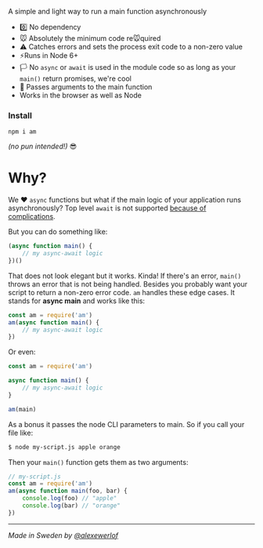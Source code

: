 A simple and light way to run a main function asynchronously

* 0️⃣ No dependency 
* 🐭 Absolutely the minimum code re🐭quired
* ⚠ Catches errors and sets the process exit code to a non-zero value
* ⚡Runs in Node 6+
* 🏳 No `async` or `await` is used in the module code so as long as your `main()` return promises, we're cool
* 💌 Passes arguments to the main function
* Works in the browser as well as Node

### Install

`npm i am`

_(no pun intended!)_ 😎

# Why?

We ♥ `async` functions but what if the main logic of your application runs asynchronously?
Top level `await` is not supported [because of complications](https://gist.github.com/Rich-Harris/0b6f317657f5167663b493c722647221).

But you can do something like:

```javascript
(async function main() {
    // my async-await logic
})()
```

That does not look elegant but it works. Kinda! If there's an error, `main()` throws an error that is not being handled.
Besides you probably want your script to return a non-zero error code.
`am` handles these edge cases. It stands for **async main** and works like this:

```javascript
const am = require('am')
am(async function main() {
    // my async-await logic
})
```

Or even:

```javascript
const am = require('am')

async function main() {
    // my async-await logic
}

am(main)
```

As a bonus it passes the node CLI parameters to main. So if you call your file like:

```bash
$ node my-script.js apple orange
```

Then your `main()` function gets them as two arguments:

```javascript
// my-script.js
const am = require('am')
am(async function main(foo, bar) {
    console.log(foo) // "apple"
    console.log(bar) // "orange"
})
```

---

_Made in Sweden by [@alexewerlof](https://twitter.com/alexewerlof)_
